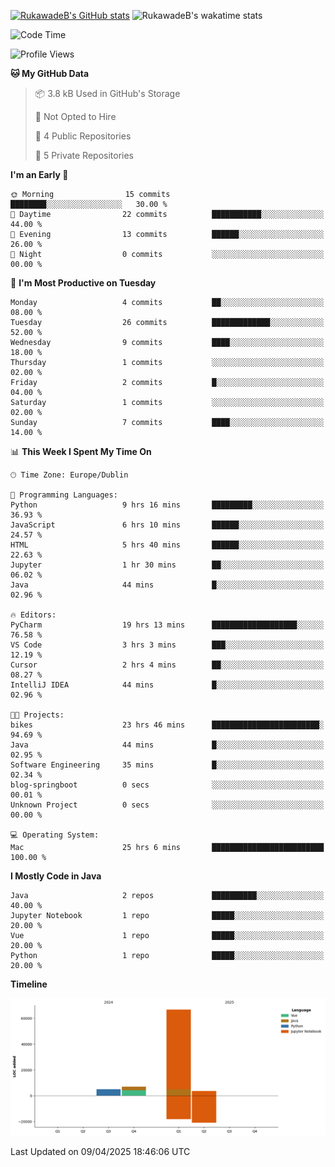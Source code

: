
[![RukawadeB's GitHub stats](https://github-readme-stats.vercel.app/api?username=RukawadeB&hide=prs&show_icons=true&theme=omni)](https://github.com/anuraghazra/github-readme-stats)
![RukawadeB's wakatime stats](https://github-readme-stats.vercel.app/api/wakatime?username=RukawadeB)

<!--START_SECTION:waka-->
![Code Time](http://img.shields.io/badge/Code%20Time-399%20hrs%2049%20mins-blue)

![Profile Views](http://img.shields.io/badge/Profile%20Views-12-blue)

**🐱 My GitHub Data** 

> 📦 3.8 kB Used in GitHub's Storage 
 > 
> 🚫 Not Opted to Hire
 > 
> 📜 4 Public Repositories 
 > 
> 🔑 5 Private Repositories 
 > 
**I'm an Early 🐤** 

```text
🌞 Morning                15 commits          ████████░░░░░░░░░░░░░░░░░   30.00 % 
🌆 Daytime                22 commits          ███████████░░░░░░░░░░░░░░   44.00 % 
🌃 Evening                13 commits          ██████░░░░░░░░░░░░░░░░░░░   26.00 % 
🌙 Night                  0 commits           ░░░░░░░░░░░░░░░░░░░░░░░░░   00.00 % 
```
📅 **I'm Most Productive on Tuesday** 

```text
Monday                   4 commits           ██░░░░░░░░░░░░░░░░░░░░░░░   08.00 % 
Tuesday                  26 commits          █████████████░░░░░░░░░░░░   52.00 % 
Wednesday                9 commits           ████░░░░░░░░░░░░░░░░░░░░░   18.00 % 
Thursday                 1 commits           ░░░░░░░░░░░░░░░░░░░░░░░░░   02.00 % 
Friday                   2 commits           █░░░░░░░░░░░░░░░░░░░░░░░░   04.00 % 
Saturday                 1 commits           ░░░░░░░░░░░░░░░░░░░░░░░░░   02.00 % 
Sunday                   7 commits           ████░░░░░░░░░░░░░░░░░░░░░   14.00 % 
```


📊 **This Week I Spent My Time On** 

```text
🕑︎ Time Zone: Europe/Dublin

💬 Programming Languages: 
Python                   9 hrs 16 mins       █████████░░░░░░░░░░░░░░░░   36.93 % 
JavaScript               6 hrs 10 mins       ██████░░░░░░░░░░░░░░░░░░░   24.57 % 
HTML                     5 hrs 40 mins       ██████░░░░░░░░░░░░░░░░░░░   22.63 % 
Jupyter                  1 hr 30 mins        ██░░░░░░░░░░░░░░░░░░░░░░░   06.02 % 
Java                     44 mins             █░░░░░░░░░░░░░░░░░░░░░░░░   02.96 % 

🔥 Editors: 
PyCharm                  19 hrs 13 mins      ███████████████████░░░░░░   76.58 % 
VS Code                  3 hrs 3 mins        ███░░░░░░░░░░░░░░░░░░░░░░   12.19 % 
Cursor                   2 hrs 4 mins        ██░░░░░░░░░░░░░░░░░░░░░░░   08.27 % 
IntelliJ IDEA            44 mins             █░░░░░░░░░░░░░░░░░░░░░░░░   02.96 % 

🐱‍💻 Projects: 
bikes                    23 hrs 46 mins      ████████████████████████░   94.69 % 
Java                     44 mins             █░░░░░░░░░░░░░░░░░░░░░░░░   02.95 % 
Software Engineering     35 mins             █░░░░░░░░░░░░░░░░░░░░░░░░   02.34 % 
blog-springboot          0 secs              ░░░░░░░░░░░░░░░░░░░░░░░░░   00.01 % 
Unknown Project          0 secs              ░░░░░░░░░░░░░░░░░░░░░░░░░   00.00 % 

💻 Operating System: 
Mac                      25 hrs 6 mins       █████████████████████████   100.00 % 
```

**I Mostly Code in Java** 

```text
Java                     2 repos             ██████████░░░░░░░░░░░░░░░   40.00 % 
Jupyter Notebook         1 repo              █████░░░░░░░░░░░░░░░░░░░░   20.00 % 
Vue                      1 repo              █████░░░░░░░░░░░░░░░░░░░░   20.00 % 
Python                   1 repo              █████░░░░░░░░░░░░░░░░░░░░   20.00 % 
```



**Timeline**

![Lines of Code chart](https://raw.githubusercontent.com/RukawadeB/RukawadeB/main/assets/bar_graph.png)


 Last Updated on 09/04/2025 18:46:06 UTC
<!--END_SECTION:waka-->



